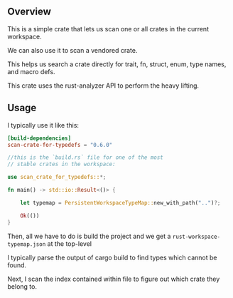 ## Overview

This is a simple crate that lets us scan one or
all crates in the current workspace.

We can also use it to scan a vendored crate.

This helps us search a crate directly for trait, fn, struct,
enum, type names, and macro defs.

This crate uses the rust-analyzer API to perform
the heavy lifting.


## Usage

I typically use it like this:

```Cargo.toml
[build-dependencies]
scan-crate-for-typedefs = "0.6.0"
```

```rust
//this is the `build.rs` file for one of the most
// stable crates in the workspace:

use scan_crate_for_typedefs::*;

fn main() -> std::io::Result<()> {

    let typemap = PersistentWorkspaceTypeMap::new_with_path("..")?;

    Ok(())
}
```


Then, all we have to do is build the project and
we get a `rust-workspace-typemap.json` at the
top-level

I typically parse the output of cargo build to
find types which cannot be found.

Next, I scan the index contained within file to
figure out which crate they belong to.
